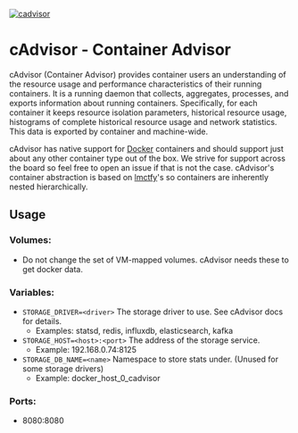 [appurl]:https://github.com/google/cadvisor
[![cadvisor](https://raw.githubusercontent.com/google/cadvisor/master/logo.png)][appurl]

# cAdvisor - Container Advisor

cAdvisor (Container Advisor) provides container users an understanding of the resource usage and performance characteristics of their running containers. It is a running daemon that collects, aggregates, processes, and exports information about running containers. Specifically, for each container it keeps resource isolation parameters, historical resource usage, histograms of complete historical resource usage and network statistics. This data is exported by container and machine-wide.

cAdvisor has native support for [Docker](https://github.com/docker/docker) containers and should support just about any other container type out of the box. We strive for support across the board so feel free to open an issue if that is not the case. cAdvisor's container abstraction is based on [lmctfy](https://github.com/google/lmctfy)'s so containers are inherently nested hierarchically.


## Usage

### Volumes:

* Do not change the set of VM-mapped volumes. cAdvisor needs these to get docker data.

### Variables:

* `STORAGE_DRIVER=<driver>` The storage driver to use. See cAdvisor docs for details.
  * Examples: statsd, redis, influxdb, elasticsearch, kafka
* `STORAGE_HOST=<host>:<port>` The address of the storage service.
  * Example: 192.168.0.74:8125
* `STORAGE_DB_NAME=<name>` Namespace to store stats under. (Unused for some storage drivers)
  * Example: docker_host_0_cadvisor

### Ports:
* 8080:8080
